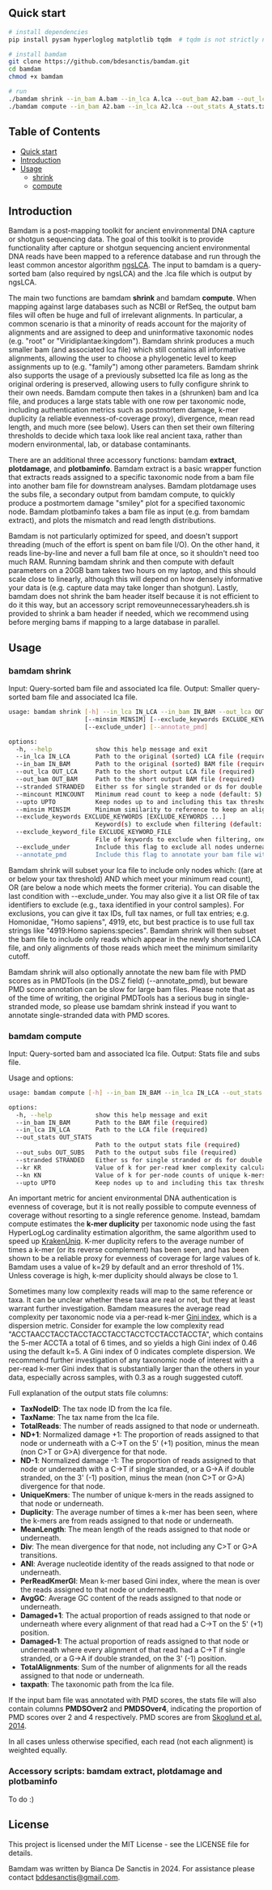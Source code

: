 ## <a name="quickstart"></a>Quick start

```sh
# install dependencies
pip install pysam hyperloglog matplotlib tqdm  # tqdm is not strictly necessary and matplotlib is only needed for plotting

# install bamdam
git clone https://github.com/bdesanctis/bamdam.git
cd bamdam
chmod +x bamdam

# run
./bamdam shrink --in_bam A.bam --in_lca A.lca --out_bam A2.bam --out_lca A2.lca --stranded ds  # (ds = double stranded library prep)
./bamdam compute --in_bam A2.bam --in_lca A2.lca --out_stats A_stats.txt --out_subs A_subs.txt --stranded ds
```

## Table of Contents
- [Quick start](#quickstart)
- [Introduction](#intro)
- [Usage](#use)
  - [shrink](#shrink)
  - [compute](#compute)

## <a name="intro"></a>Introduction

Bamdam is a post-mapping toolkit for ancient environmental DNA capture or shotgun sequencing data. The goal of this toolkit is to provide functionality after capture or shotgun sequencing ancient environmental DNA reads have been mapped to a reference database and run through the least common ancestor algorithm [ngsLCA](https://github.com/miwipe/ngsLCA). The input to bamdam is a query-sorted bam (also required by ngsLCA) and the .lca file which is output by ngsLCA. 

The main two functions are bamdam **shrink** and bamdam **compute**. When mapping against large databases such as NCBI or RefSeq, the output bam files will often be huge and full of irrelevant alignments. In particular, a common scenario is that a minority of reads account for the majority of alignments and are assigned to deep and uninformative taxonomic nodes (e.g. "root" or "Viridiplantae:kingdom"). Bamdam shrink produces a much smaller bam (and associated lca file) which still contains all informative alignments, allowing the user to choose a phylogenetic level to keep assignments up to (e.g. "family") among other parameters. Bamdam shrink also supports the usage of a previously subsetted lca file as long as the original ordering is preserved, allowing users to fully configure shrink to their own needs. Bamdam compute then takes in a (shrunken) bam and lca file, and produces a large stats table with one row per taxonomic node, including authentication metrics such as postmortem damage, k-mer duplicity (a reliable evenness-of-coverage proxy), divergence, mean read length, and much more (see below). Users can then set their own filtering thresholds to decide which taxa look like real ancient taxa, rather than modern environmental, lab, or database contaminants. 

There are an additional three accessory functions: bamdam **extract**, **plotdamage**, and **plotbaminfo**. Bamdam extract is a basic wrapper function that extracts reads assigned to a specific taxonomic node from a bam file into another bam file for downstream analyses. Bamdam plotdamage uses the subs file, a secondary output from bamdam compute, to quickly produce a postmortem damage "smiley" plot for a specified taxonomic node. Bamdam plotbaminfo takes a bam file as input (e.g. from bamdam extract), and plots the mismatch and read length distributions.

Bamdam is not particularly optimized for speed, and doesn't support threading (much of the effort is spent on bam file I/O). On the other hand, it reads line-by-line and never a full bam file at once, so it shouldn't need too much RAM. Running bamdam shrink and then compute with default parameters on a 20GB bam takes two hours on my laptop, and this should scale close to linearly, although this will depend on how densely informative your data is (e.g. capture data may take longer than shotgun). Lastly, bamdam does not shrink the bam header itself because it is not efficient to do it this way, but an accessory script removeunnecessaryheaders.sh is provided to shrink a bam header if needed, which we recommend using before merging bams if mapping to a large database in parallel. 

## <a name="use"></a>Usage

### <a name="shrink"></a>bamdam shrink

Input: Query-sorted bam file and associated lca file. Output: Smaller query-sorted bam file and associated lca file.

```sh
usage: bamdam shrink [-h] --in_lca IN_LCA --in_bam IN_BAM --out_lca OUT_LCA --out_bam OUT_BAM --stranded STRANDED [--mincount MINCOUNT] [--upto UPTO]
                     [--minsim MINSIM] [--exclude_keywords EXCLUDE_KEYWORDS [EXCLUDE_KEYWORDS ...]] [--exclude_keyword_file EXCLUDE_KEYWORD_FILE]
                     [--exclude_under] [--annotate_pmd]

options:
  -h, --help            show this help message and exit
  --in_lca IN_LCA       Path to the original (sorted) LCA file (required)
  --in_bam IN_BAM       Path to the original (sorted) BAM file (required)
  --out_lca OUT_LCA     Path to the short output LCA file (required)
  --out_bam OUT_BAM     Path to the short output BAM file (required)
  --stranded STRANDED   Either ss for single stranded or ds for double stranded (required)
  --mincount MINCOUNT   Minimum read count to keep a node (default: 5)
  --upto UPTO           Keep nodes up to and including this tax threshold; use root to disable (default: family)
  --minsim MINSIM       Minimum similarity to reference to keep an alignment (default: 0.9)
  --exclude_keywords EXCLUDE_KEYWORDS [EXCLUDE_KEYWORDS ...]
                        Keyword(s) to exclude when filtering (default: none)
  --exclude_keyword_file EXCLUDE_KEYWORD_FILE
                        File of keywords to exclude when filtering, one per line (default: none)
  --exclude_under       Include this flag to exclude all nodes underneath the ones you've specified (default: not set)
  --annotate_pmd        Include this flag to annotate your bam file with PMD tags (default: not set)
```

Bamdam shrink will subset your lca file to include only nodes which: ((are at or below your tax threshold) AND which meet your minimum read count), OR (are below a node which meets the former criteria). You can disable the last condition with --exclude_under. You may also give it a list OR file of tax identifiers to exclude (e.g., taxa identified in your control samples). For exclusions, you can give it tax IDs, full tax names, or full tax entries; e.g. Homonidae, "Homo sapiens", 4919, etc, but best practice is to use full tax strings like "4919:Homo sapiens:species". Bamdam shrink will then subset the bam file to include only reads which appear in the newly shortened LCA file, and only alignments of those reads which meet the minimum similarity cutoff. 

Bamdam shrink will also optionally annotate the new bam file with PMD scores as in PMDTools (in the DS:Z field) (--annotate_pmd), but beware PMD score annotation can be slow for large bam files. Please note that as of the time of writing, the original PMDTools has a serious bug in single-stranded mode, so please use bamdam shrink instead if you want to annotate single-stranded data with PMD scores.

### <a name="compute"></a>bamdam compute

Input: Query-sorted bam and associated lca file. Output: Stats file and subs file.

Usage and options: 
```sh
usage: bamdam compute [-h] --in_bam IN_BAM --in_lca IN_LCA --out_stats OUT_STATS --out_subs OUT_SUBS --stranded STRANDED [--kr KR] [--kn KN] [--upto UPTO]

options:
  -h, --help            show this help message and exit
  --in_bam IN_BAM       Path to the BAM file (required)
  --in_lca IN_LCA       Path to the LCA file (required)
  --out_stats OUT_STATS
                        Path to the output stats file (required)
  --out_subs OUT_SUBS   Path to the output subs file (required)
  --stranded STRANDED   Either ss for single stranded or ds for double stranded (required)
  --kr KR               Value of k for per-read kmer complexity calculation (default: 5)
  --kn KN               Value of k for per-node counts of unique k-mers and duplicity (default: 29)
  --upto UPTO           Keep nodes up to and including this tax threshold; use root to disable (default: family)
```

An important metric for ancient environmental DNA authentication is evenness of coverage, but it is not really possible to compute evenness of coverage without resorting to a single reference genome. Instead, bamdam compute estimates the **k-mer duplicity** per taxonomic node using the fast HyperLogLog cardinality estimation algorithm, the same algorithm used to speed up [KrakenUniq](https://genomebiology.biomedcentral.com/articles/10.1186/s13059-018-1568-0). K-mer duplicity refers to the average number of times a k-mer (or its reverse complement) has been seen, and has been shown to be a reliable proxy for evenness of coverage for large values of k. Bamdam uses a value of k=29 by default and an error threshold of 1%. Unless coverage is high, k-mer duplicity should always be close to 1.

Sometimes many low complexity reads will map to the same reference or taxa. It can be unclear whether these taxa are real or not, but they at least warrant further investigation. Bamdam measures the average read complexity per taxonomic node via a per-read k-mer [Gini index](https://en.wikipedia.org/wiki/Gini_coefficient), which is a dispersion metric. Consider for example the low complexity read "ACCTAACCTACCTACCTACCTACCTACCTCCTACCTACCTA", which contains the 5-mer ACCTA a total of 6 times, and so yields a high Gini index of 0.46 using the default k=5. A Gini index of 0 indicates complete dispersion. We recommend further investigation of any taxonomic node of interest with a per-read k-mer Gini index that is substantially larger than the others in your data, especially across samples, with 0.3 as a rough suggested cutoff.

Full explanation of the output stats file columns:

- **TaxNodeID**: The tax node ID from the lca file.
- **TaxName**: The tax name from the lca file.
- **TotalReads**: The number of reads assigned to that node or underneath.
- **ND+1**: Normalized damage +1: The proportion of reads assigned to that node or underneath with a C->T on the 5' (+1) position, minus the mean (non C>T or G>A) divergence for that node.
- **ND-1**: Normalized damage -1: The proportion of reads assigned to that node or underneath with a C->T if single stranded, or a G->A if double stranded, on the 3' (-1) position, minus the mean (non C>T or G>A) divergence for that node.
- **UniqueKmers**: The number of unique k-mers in the reads assigned to that node or underneath.
- **Duplicity**: The average number of times a k-mer has been seen, where the k-mers are from reads assigned to that node or underneath.
- **MeanLength**: The mean length of the reads assigned to that node or underneath.
- **Div**: The mean divergence for that node, not including any C>T or G>A transitions.
- **ANI**: Average nucleotide identity of the reads assigned to that node or underneath. 
- **PerReadKmerGI**: Mean k-mer based Gini index, where the mean is over the reads assigned to that node or underneath. 
- **AvgGC**: Average GC content of the reads assigned to that node or underneath.
- **Damaged+1**: The actual proportion of reads assigned to that node or underneath where every alignment of that read had a C->T on the 5' (+1) position.
- **Damaged-1**: The actual proportion of reads assigned to that node or underneath where every alignment of that read had a C->T if single stranded, or a G->A if double stranded, on the 3' (-1) position.
- **TotalAlignments**: Sum of the number of alignments for all the reads assigned to that node or underneath.
- **taxpath**: The taxonomic path from the lca file.

If the input bam file was annotated with PMD scores, the stats file will also contain columns **PMDSOver2** and **PMDSOver4**, indicating the proportion of PMD scores over 2 and 4 respectively. PMD scores are from [Skoglund et al. 2014](https://doi.org/10.1073/pnas.131893411). 

In all cases unless otherwise specified, each read (not each alignment) is weighted equally.

### Accessory scripts: bamdam extract, plotdamage and plotbaminfo

To do :)

## License
This project is licensed under the MIT License - see the LICENSE file for details.

Bamdam was written by Bianca De Sanctis in 2024. For assistance please contact bddesanctis@gmail.com.
